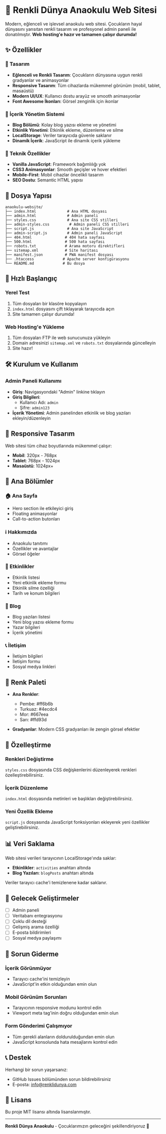 # 🌈 Renkli Dünya Anaokulu Web Sitesi

Modern, eğlenceli ve işlevsel anaokulu web sitesi. Çocukların hayal dünyasını yansıtan renkli tasarım ve profesyonel admin paneli ile donatılmıştır. **Web hosting'e hazır ve tamamen çalışır durumda!**

## ✨ Özellikler

### 🎨 Tasarım
- **Eğlenceli ve Renkli Tasarım**: Çocukların dünyasına uygun renkli gradyanlar ve animasyonlar
- **Responsive Tasarım**: Tüm cihazlarda mükemmel görünüm (mobil, tablet, masaüstü)
- **Modern UI/UX**: Kullanıcı dostu arayüz ve smooth animasyonlar
- **Font Awesome İkonları**: Görsel zenginlik için ikonlar

### 📝 İçerik Yönetim Sistemi
- **Blog Bölümü**: Kolay blog yazısı ekleme ve yönetimi
- **Etkinlik Yönetimi**: Etkinlik ekleme, düzenleme ve silme
- **LocalStorage**: Veriler tarayıcıda güvenle saklanır
- **Dinamik İçerik**: JavaScript ile dinamik içerik yükleme

### 🚀 Teknik Özellikler
- **Vanilla JavaScript**: Framework bağımlılığı yok
- **CSS3 Animasyonlar**: Smooth geçişler ve hover efektleri
- **Mobile-First**: Mobil cihazlar öncelikli tasarım
- **SEO Dostu**: Semantic HTML yapısı

## 📁 Dosya Yapısı

```
anaokulu-website/
├── index.html              # Ana HTML dosyası
├── admin.html              # Admin paneli
├── styles.css              # Ana site CSS stilleri
├── admin-styles.css         # Admin paneli CSS stilleri
├── script.js               # Ana site JavaScript
├── admin-script.js         # Admin paneli JavaScript
├── 404.html               # 404 hata sayfası
├── 500.html               # 500 hata sayfası
├── robots.txt             # Arama motoru direktifleri
├── sitemap.xml            # Site haritası
├── manifest.json          # PWA manifest dosyası
├── .htaccess             # Apache server konfigürasyonu
└── README.md             # Bu dosya
```

## 🚀 Hızlı Başlangıç

### Yerel Test
1. Tüm dosyaları bir klasöre kopyalayın
2. `index.html` dosyasını çift tıklayarak tarayıcıda açın
3. Site tamamen çalışır durumda!

### Web Hosting'e Yükleme
1. Tüm dosyaları FTP ile web sunucunuza yükleyin
2. Domain adresinizi `sitemap.xml` ve `robots.txt` dosyalarında güncelleyin
3. Site hazır!

## 🛠️ Kurulum ve Kullanım

### Admin Paneli Kullanımı
- **Giriş**: Navigasyondaki "Admin" linkine tıklayın
- **Giriş Bilgileri**: 
  - Kullanıcı Adı: `admin`
  - Şifre: `admin123`
- **İçerik Yönetimi**: Admin panelinden etkinlik ve blog yazıları ekleyin/düzenleyin

## 📱 Responsive Tasarım

Web sitesi tüm cihaz boyutlarında mükemmel çalışır:
- **Mobil**: 320px - 768px
- **Tablet**: 768px - 1024px  
- **Masaüstü**: 1024px+

## 🎯 Ana Bölümler

### 🏠 Ana Sayfa
- Hero section ile etkileyici giriş
- Floating animasyonlar
- Call-to-action butonları

### ℹ️ Hakkımızda
- Anaokulu tanıtımı
- Özellikler ve avantajlar
- Görsel öğeler

### 📅 Etkinlikler
- Etkinlik listesi
- Yeni etkinlik ekleme formu
- Etkinlik silme özelliği
- Tarih ve konum bilgileri

### 📝 Blog
- Blog yazıları listesi
- Yeni blog yazısı ekleme formu
- Yazar bilgileri
- İçerik yönetimi

### 📞 İletişim
- İletişim bilgileri
- İletişim formu
- Sosyal medya linkleri

## 🎨 Renk Paleti

- **Ana Renkler**: 
  - Pembe: #ff6b6b
  - Turkuaz: #4ecdc4
  - Mor: #667eea
  - Sarı: #ffd93d

- **Gradyanlar**: Modern CSS gradyanları ile zengin görsel efektler

## 🔧 Özelleştirme

### Renkleri Değiştirme
`styles.css` dosyasında CSS değişkenlerini düzenleyerek renkleri özelleştirebilirsiniz.

### İçerik Düzenleme
`index.html` dosyasında metinleri ve başlıkları değiştirebilirsiniz.

### Yeni Özellik Ekleme
`script.js` dosyasında JavaScript fonksiyonları ekleyerek yeni özellikler geliştirebilirsiniz.

## 📊 Veri Saklama

Web sitesi verileri tarayıcının LocalStorage'ında saklar:
- **Etkinlikler**: `activities` anahtarı altında
- **Blog Yazıları**: `blogPosts` anahtarı altında

Veriler tarayıcı cache'i temizlenene kadar saklanır.

## 🚀 Gelecek Geliştirmeler

- [ ] Admin paneli
- [ ] Veritabanı entegrasyonu
- [ ] Çoklu dil desteği
- [ ] Gelişmiş arama özelliği
- [ ] E-posta bildirimleri
- [ ] Sosyal medya paylaşımı

## 🐛 Sorun Giderme

### İçerik Görünmüyor
- Tarayıcı cache'ini temizleyin
- JavaScript'in etkin olduğundan emin olun

### Mobil Görünüm Sorunları
- Tarayıcının responsive modunu kontrol edin
- Viewport meta tag'inin doğru olduğundan emin olun

### Form Gönderimi Çalışmıyor
- Tüm gerekli alanların doldurulduğundan emin olun
- JavaScript konsolunda hata mesajlarını kontrol edin

## 📞 Destek

Herhangi bir sorun yaşarsanız:
- GitHub Issues bölümünden sorun bildirebilirsiniz
- E-posta: info@renklidunya.com

## 📄 Lisans

Bu proje MIT lisansı altında lisanslanmıştır.

---

**Renkli Dünya Anaokulu** - Çocuklarımızın geleceğini şekillendiriyoruz 🌟
